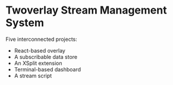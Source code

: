 Twoverlay Stream Management System
==================================

Five interconnected projects:
- React-based overlay
- A subscribable data store
- An XSplit extension
- Terminal-based dashboard
- A stream script
